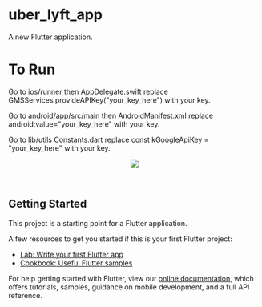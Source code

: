 # uber_lyft_app

A new Flutter application.

# To Run

Go to ios/runner then AppDelegate.swift 
replace GMSServices.provideAPIKey("your_key_here") with your key.

Go to android/app/src/main then AndroidManifest.xml
replace android:value="your_key_here"  with your key.

Go to lib/utils Constants.dart 
replace const kGoogleApiKey = "your_key_here" with your key.


<p align="center">
    <img src="https://miro.medium.com/max/2000/1*WRp686xdFbGW3nGfu4am0A.jpeg">
</p>
<br>





## Getting Started

This project is a starting point for a Flutter application.

A few resources to get you started if this is your first Flutter project:

- [Lab: Write your first Flutter app](https://flutter.dev/docs/get-started/codelab)
- [Cookbook: Useful Flutter samples](https://flutter.dev/docs/cookbook)

For help getting started with Flutter, view our
[online documentation](https://flutter.dev/docs), which offers tutorials,
samples, guidance on mobile development, and a full API reference.
